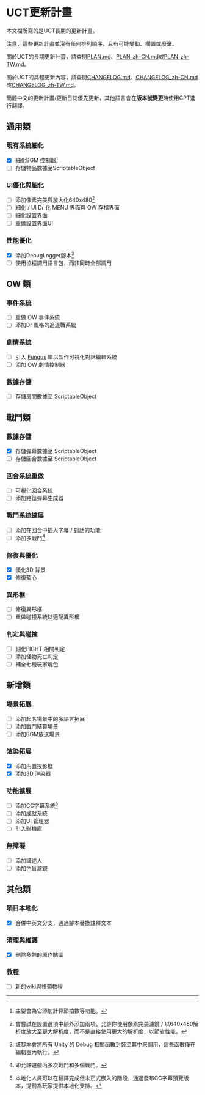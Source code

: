 # UCT更新計畫

本文檔所寫的是UCT長期的更新計畫。

注意，這些更新計畫並沒有任何排列順序，且有可能變動、擱置或廢棄。

關於UCT的長期更新計畫，請查閱[PLAN.md](PLAN.md)、[PLAN_zh-CN.md](PLAN_zh-CN.md)或[PLAN_zh-TW.md](PLAN_zh-TW.md)。

關於UCT的具體更新內容，請查閱[CHANGELOG.md](CHANGELOG.md)、[CHANGELOG_zh-CN.md](CHANGELOG_zh-CN.md)或[CHANGELOG_zh-TW.md](CHANGELOG_zh-TW.md)。

簡體中文的更新計畫/更新日誌優先更新，其他語言會在**版本號變更**時使用GPT進行翻譯。

## 通用類
### 現有系統細化
- [x] 細化BGM 控制器[^1]
- [ ] 存儲物品數據至ScriptableObject

### UI優化與細化
- [ ] 添加像素完美與放大化640x480[^2]
- [ ] 細化 / UI Dr 化 MENU 界面與 OW 存檔界面
- [ ] 細化設置界面
- [ ] 重做設置界面UI

### 性能優化
- [x] 添加DebugLogger腳本[^3]
- [ ] 使用協程調用語言包，而非同時全部調用

## OW 類
### 事件系統
- [ ] 重做 OW 事件系統
- [ ] 添加Dr 風格的追逐戰系統

### 劇情系統
- [ ] 引入 [Fungus](https://github.com/snozbot/fungus) 庫以製作可視化對話編輯系統
- [ ] 添加 OW 劇情控制器

### 數據存儲
- [ ] 存儲房間數據至 ScriptableObject

## 戰鬥類
### 數據存儲
- [x] 存儲彈幕數據至 ScriptableObject
- [ ] 存儲回合數據至 ScriptableObject

### 回合系統重做
- [ ] 可視化回合系統
- [ ] 添加路徑彈幕生成器

### 戰鬥系統擴展
- [ ] 添加在回合中插入字幕 / 對話的功能
- [ ] 添加多戰鬥[^4]

### 修復與優化
- [x] 優化3D 背景
- [x] 修復藍心

### 異形框
- [ ] 修復異形框
- [ ] 重做碰撞系統以適配異形框

### 判定與碰撞
- [ ] 細化FIGHT 相關判定
- [ ] 添加怪物死亡判定
- [ ] 補全七種玩家魂色

## 新增類
### 場景拓展
- [ ] 添加起名場景中的多語言拓展
- [ ] 添加戰鬥結算場景
- [ ] 添加BGM放送場景

### 渲染拓展
- [x] 添加內置投影框
- [x] 添加3D 渲染器

### 功能擴展
- [ ] 添加CC字幕系統[^5]
- [ ] 添加成就系統
- [ ] 添加UI 管理器
- [ ] 引入聯機庫

### 無障礙
- [ ] 添加講述人
- [ ] 添加色盲濾鏡

## 其他類
### 項目本地化
- [x] 合併中英文分支，通過腳本替換註釋文本

### 清理與維護
- [x] 刪除多餘的原作貼圖

### 教程
- [ ] 新的wiki與視頻教程

---

[^1]: 主要會為它添加計算節拍數等功能。
[^2]: 會嘗試在設置選項中額外添加兩項，允許你使用像素完美濾鏡 / 以640x480解析度放大至更大解析度，而不是直接使用更大的解析度，以節省性能。
[^3]: 該腳本會將所有 Unity 的 Debug 相關函數封裝至其中來調用，這些函數僅在編輯器內執行。
[^4]: 即允許遊戲內多次戰鬥和多個戰鬥。
[^5]: 本地化人員可以在翻譯完成但未正式嵌入的階段，通過發布CC字幕預覽版本，提前為玩家提供本地化支持。